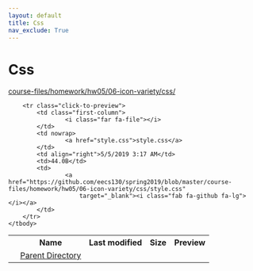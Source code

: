 ```yaml
---
layout: default
title: Css
nav_exclude: True
---
```


# Css

[course-files/homework/hw05/06-icon-variety/css/](.)

<table class="tbl-files">
    <tbody>
        <tr>
            <th valign="top"></th>
            <th>Name</th>
            <th>Last modified</th>
            <th>Size</th>
            <th>Preview</th>
        </tr>
        <tr>
            <td valign="top">
                <i class="fa fa-folder-open"></i>
            </td>
            <td><a href="../">Parent Directory</a></td>
            <td>&nbsp;</td>
            <td>&nbsp;</td>
            <td>&nbsp;</td>
        </tr>

        <tr class="click-to-preview">
            <td class="first-column">
                    <i class="far fa-file"></i>
            </td>
            <td nowrap>
                    <a href="style.css">style.css</a>
            </td>
            <td align="right">5/5/2019 3:17 AM</td>
            <td>44.0B</td>
            <td>
                    <a href="https://github.com/eecs130/spring2019/blob/master/course-files/homework/hw05/06-icon-variety/css/style.css"
                        target="_blank"><i class="fab fa-github fa-lg"></i></a>
            </td>
        </tr>
    </tbody>
</table>

